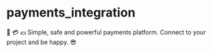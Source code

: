 # payments_integration
🔐 💳 💵 Simple, safe and powerful payments platform. Connect to your project and be happy. 😎
